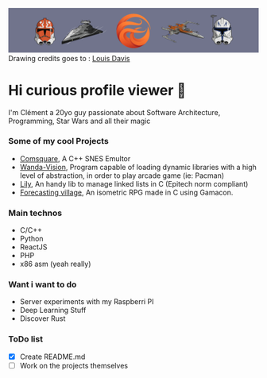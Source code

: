 ![My epic banner](assets/banner.png)
Drawing credits goes to : [Louis Davis](https://dribbble.com/lwdavisdesigns/)
# Hi curious profile viewer 👋

I'm Clément a 20yo guy passionate about Software Architecture, Programming, Star Wars and all their magic

### Some of my cool Projects
  - [Comsquare](https://github.com/AnonymusRaccoon/ComSquare), A C++ SNES Emultor
  - [Wanda-Vision](https://github.com/Octopus773/Wanda-Vision), Program capable of loading dynamic libraries with a high level of abstraction, in order to play arcade game (ie: Pacman)
  - [Lily](https://github.com/Octopus773/lily), An handy lib to manage linked lists in C (Epitech norm compliant)
  - [Forecasting village](https://github.com/AnonymusRaccoon/ForecastingVillage), An isometric RPG made in C using Gamacon.

### Main technos
  - C/C++
  - Python
  - ReactJS
  - PHP
  - x86 asm (yeah really)

### Want i want to do
  - Server experiments with my Raspberri PI
  - Deep Learning Stuff
  - Discover Rust

### ToDo list
  - [x] Create README.md
  - [ ] Work on the projects themselves
